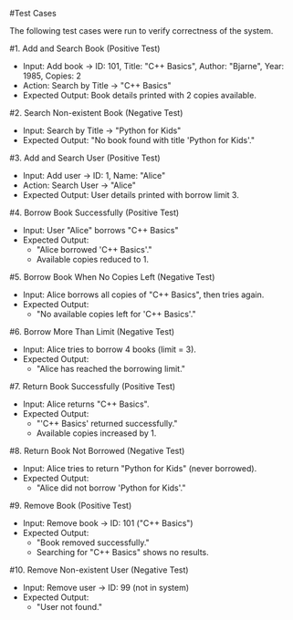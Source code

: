

#Test Cases  

The following test cases were run to verify correctness of the system.  



#1. Add and Search Book (Positive Test)  
- Input: Add book → ID: 101, Title: "C++ Basics", Author: "Bjarne", Year: 1985, Copies: 2  
- Action: Search by Title → "C++ Basics"  
- Expected Output: Book details printed with 2 copies available.  



#2. Search Non-existent Book (Negative Test)  
- Input: Search by Title → "Python for Kids"  
- Expected Output: "No book found with title 'Python for Kids'."  



#3. Add and Search User (Positive Test)  
- Input: Add user → ID: 1, Name: "Alice"  
- Action: Search User → "Alice"  
- Expected Output: User details printed with borrow limit 3.  



#4. Borrow Book Successfully (Positive Test)  
- Input: User "Alice" borrows "C++ Basics"  
- Expected Output:  
  - "Alice borrowed 'C++ Basics'."  
  - Available copies reduced to 1.  



#5. Borrow Book When No Copies Left (Negative Test)  
- Input: Alice borrows all copies of "C++ Basics", then tries again.  
- Expected Output:  
  - "No available copies left for 'C++ Basics'."  



#6. Borrow More Than Limit (Negative Test)  
- Input: Alice tries to borrow 4 books (limit = 3).  
- Expected Output:  
  - "Alice has reached the borrowing limit."  



#7. Return Book Successfully (Positive Test)  
- Input: Alice returns "C++ Basics".  
- Expected Output:  
  - "'C++ Basics' returned successfully."  
  - Available copies increased by 1.  



#8. Return Book Not Borrowed (Negative Test)  
- Input: Alice tries to return "Python for Kids" (never borrowed).  
- Expected Output:  
  - "Alice did not borrow 'Python for Kids'."  


#9. Remove Book (Positive Test)  
- Input: Remove book → ID: 101 ("C++ Basics")  
- Expected Output:  
  - "Book removed successfully."  
  - Searching for "C++ Basics" shows no results.  



#10. Remove Non-existent User (Negative Test)  
- Input: Remove user → ID: 99 (not in system)  
- Expected Output:  
  - "User not found."  



